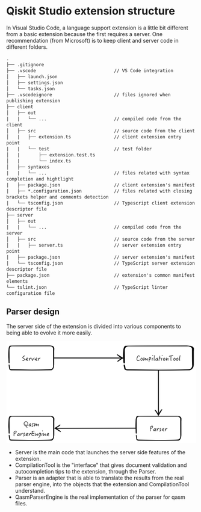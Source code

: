 # Qiskit Studio extension structure

In Visual Studio Code, a language support extension is a little bit different from a basic extension because the first requires a server. One recommendation (from Microsoft) is to keep client and server code in different folders.

```
.
├── .gitignore
├── .vscode                             // VS Code integration
│   ├── launch.json
│   ├── settings.json
│   └── tasks.json
├── .vscodeignore                       // files ignored when publishing extension
├── client                      
│   ├── out
|   |   └── ...                         // compiled code from the client
│   ├── src                             // source code from the client
│   |   ├── extension.ts                // client extension entry point
|   |   └── test                        // test folder
│   |       ├── extension.test.ts       
│   |       └── index.ts                
│   ├── syntaxes
|   |   └── ...                         // files related with syntax completion and hightlight
|   ├── package.json                    // client extension's manifest
|   ├── *.configuration.json            // files related with closing brackets helper and comments detection
|   └── tsconfig.json                   // Typescript client extension descriptor file
├── server                      
│   ├── out
|   |   └── ...                         // compiled code from the server
│   ├── src                             // source code from the server
│   |   ├── server.ts                   // server extension entry point
|   ├── package.json                    // server extension's manifest
|   └── tsconfig.json                   // TypeScript server extension descriptor file
├── package.json                        // extension's common manifest elements
└── tslint.json                         // TypeScript linter configuration file
```

## Parser design 

The server side of the extension is divided into various components to being able to evolve it more easily.

![Parser code structure](diagrams/ParserStructure.png)

* Server is the main code that launches the server side features of the extension.
* CompilationTool is the "interface" that gives document validation and autocompletion tips to the extension, through the Parser.
* Parser is an adapter that is able to translate the results from the real parser engine, into the objects that the extension and CompilationTool understand.
* QasmParserEngine is the real implementation of the parser for qasm files.